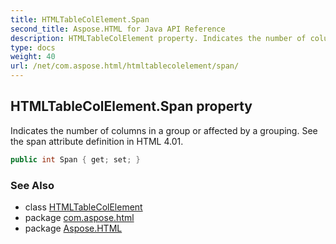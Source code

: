 ```yaml
---
title: HTMLTableColElement.Span
second_title: Aspose.HTML for Java API Reference
description: HTMLTableColElement property. Indicates the number of columns in a group or affected by a grouping. See the span attribute definition in HTML 4.01
type: docs
weight: 40
url: /net/com.aspose.html/htmltablecolelement/span/
---
```

## HTMLTableColElement.Span property

Indicates the number of columns in a group or affected by a grouping. See the span attribute definition in HTML 4.01.

```java
public int Span { get; set; }
```

### See Also

* class [HTMLTableColElement](../)
* package [com.aspose.html](../../htmltablecolelement/)
* package [Aspose.HTML](../../../)

